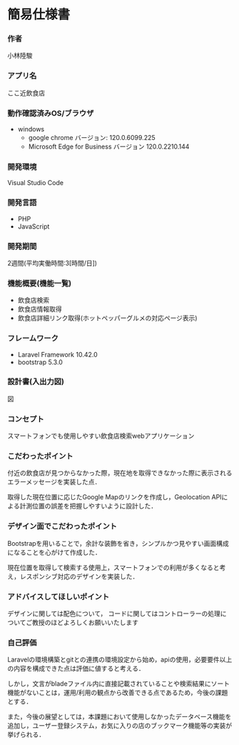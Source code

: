 # 簡易仕様書
### 作者
小林陸駿
### アプリ名
ここ近飲食店
### 動作確認済みOS/ブラウザ
- windows
    - google chrome バージョン: 120.0.6099.225
    - Microsoft Edge for Business バージョン 120.0.2210.144 
### 開発環境
Visual Studio Code
### 開発言語
- PHP
- JavaScript
### 開発期間
2週間(平均実働時間:3[時間/日])
### 機能概要(機能一覧)
- 飲食店検索
- 飲食店情報取得
- 飲食店詳細リンク取得(ホットペッパーグルメの対応ページ表示)
### フレームワーク
- Laravel Framework 10.42.0
- bootstrap 5.3.0
### 設計書(入出力図)
図
### コンセプト
スマートフォンでも使用しやすい飲食店検索webアプリケーション
### こだわったポイント
付近の飲食店が見つからなかった際，現在地を取得できなかった際に表示されるエラーメッセージを実装した点．

取得した現在位置に応じたGoogle Mapのリンクを作成し，Geolocation APIによる計測位置の誤差を把握しやすいように設計した．
### デザイン面でこだわったポイント
Bootstrapを用いることで，余計な装飾を省き，シンプルかつ見やすい画面構成になることを心がけて作成した．

現在位置を取得して検索する使用上，スマートフォンでの利用が多くなると考え，レスポンシブ対応のデザインを実装した．
### アドバイスしてほしいポイント
デザインに関しては配色について，
コードに関してはコントローラーの処理についてご教授のほどよろしくお願いいたします
### 自己評価
Laravelの環境構築とgitとの連携の環境設定から始め，apiの使用，必要要件以上の内容を構成できた点は評価に値すると考える．

しかし，文言がbladeファイル内に直接記載されていることや検索結果にソート機能がないことは，運用/利用の観点から改善できる点であるため，今後の課題とする．

また，今後の展望としては，本課題において使用しなかったデータベース機能を追加し，ユーザー登録システム，お気に入りの店のブックマーク機能等の実装が挙げられる．
